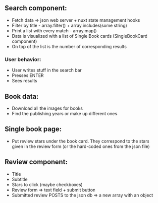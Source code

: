 ## Search component:

- Fetch data => json web server + nuxt state management hooks
- Filter by title - array.filter() + array.includes(some string)
- Print a list with every match - array.map()
- Data is visualized with a list of Single Book cards (SingleBookCard component)
- On top of the list is the number of corresponding results

### User behavior:

- User writes stuff in the search bar
- Presses ENTER
- Sees results

## Book data:

- Download all the images for books
- Find the publishing years or make up different ones

## Single book page:

- Put review stars under the book card. They correspond to the stars given in the review form (or the hard-coded ones from the json file)

## Review component:

- Title
- Subtitle
- Stars to click (maybe checkboxes)
- Review form => text field + submit button
- Submitted review POSTS to the json db => a new array with an object
